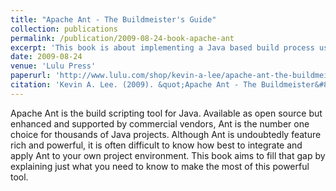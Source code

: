 ```yaml
---
title: "Apache Ant - The Buildmeister's Guide"
collection: publications
permalink: /publication/2009-08-24-book-apache-ant
excerpt: 'This book is about implementing a Java based build process using Apache Ant.'
date: 2009-08-24
venue: 'Lulu Press'
paperurl: 'http://www.lulu.com/shop/kevin-a-lee/apache-ant-the-buildmeisters-guide-third-edition/paperback/product-5331941.html'
citation: 'Kevin A. Lee. (2009). &quot;Apache Ant - The Buildmeister&#8217;s Guide.&quot; <i>Lulu Press</i>. Third Edition.'
---
```

Apache Ant is the build scripting tool for Java. Available as open source but enhanced and supported by commercial vendors, Ant is the number one choice for thousands of Java projects. Although Ant is undoubtedly feature rich and powerful, it is often difficult to know how best to integrate and apply Ant to your own project environment. This book aims to fill that gap by explaining just what you need to know to make the most of this powerful tool.
